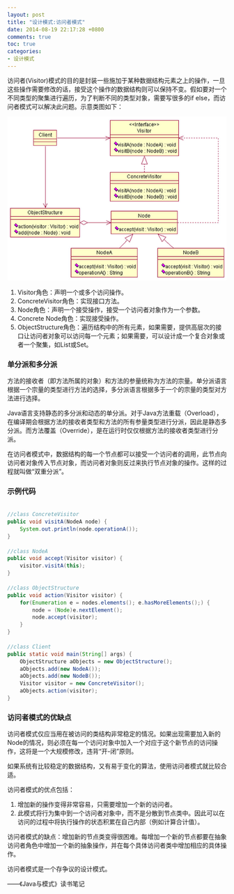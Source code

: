 ```yaml
---
layout: post
title: "设计模式:访问者模式"
date: 2014-08-19 22:17:28 +0800
comments: true
toc: true
categories: 
- 设计模式
---
```

访问者(Visitor)模式的目的是封装一些施加于某种数据结构元素之上的操作，一旦这些操作需要修改的话，接受这个操作的数据结构则可以保持不变。假如要对一个不同类型的聚集进行遍历，为了判断不同的类型对象，需要写很多的if else，而访问者模式可以解决此问题。示意类图如下：

![image](/myresource/images/image_blog_20140819_232009.jpg)

<!--more-->

1. Visitor角色：声明一个或多个访问操作。
2. ConcreteVisitor角色：实现接口方法。
3. Node角色：声明一个接受操作，接受一个访问者对象作为一个参数。
4. Concrete Node角色：实现接受操作。
5. ObjectStructure角色：遍历结构中的所有元素，如果需要，提供高层次的接口让访问者对象可以访问每一个元素；如果需要，可以设计成一个复合对象或者一个聚集，如List或Set。

### 单分派和多分派
方法的接收者（即方法所属的对象）和方法的参量统称为方法的宗量。单分派语言根据一个宗量的类型进行方法的选择，多分派语言根据多于一个的宗量的类型对方法进行选择。

Java语言支持静态的多分派和动态的单分派。对于Java方法重载（Overload），在编译期会根据方法的接收者类型和方法的所有参量类型进行分派，因此是静态多分派。而方法覆盖（Override），是在运行时仅仅根据方法的接收者类型进行分派。

在访问者模式中，数据结构的每一个节点都可以接受一个访问者的调用，此节点向访问者对象传入节点对象，而访问者对象则反过来执行节点对象的操作。这样的过程就叫做“双重分派”。

### 示例代码

```java

//class ConcreteVisitor
public void visitA(NodeA node) {
	System.out.println(node.operationA());
}

//class NodeA
public void accept(Visitor visitor) {
	visitor.visitA(this);
}

//class ObjectStructure
public void action(Visitor visitor) {
	for(Enumeration e = nodes.elements(); e.hasMoreElements();) {
		node = (Node)e.nextElement();
		node.accept(visitor);
	}
}

//class Client
public static void main(String[] args) {
	ObjectStructure aObjects = new ObjectStructure();
	aObjects.add(new NodeA());
	aObjects.add(new NodeB());
	Visitor visitor = new ConcreteVisitor();
	aObjects.action(visitor);
}

```

### 访问者模式的优缺点
访问者模式仅应当用在被访问的类结构非常稳定的情况。如果出现需要加入新的Node的情况，则必须在每一个访问对象中加入一个对应于这个新节点的访问操作，这将是一个大规模修改，违背“开-闭”原则。

如果系统有比较稳定的数据结构，又有易于变化的算法，使用访问者模式就比较合适。

访问者模式的优点包括：

1. 增加新的操作变得非常容易，只需要增加一个新的访问者。
2. 此模式将行为集中到一个访问者对象中，而不是分散到节点类中。因此可以在访问的过程中将执行操作的状态积累在自己内部（例如计算合计值）。

访问者模式的缺点：增加新的节点类变得很困难。每增加一个新的节点都要在抽象访问者角色中增加一个新的抽象操作，并在每个具体访问者类中增加相应的具体操作。

访问者模式是一个存争议的设计模式。



——《Java与模式》读书笔记
